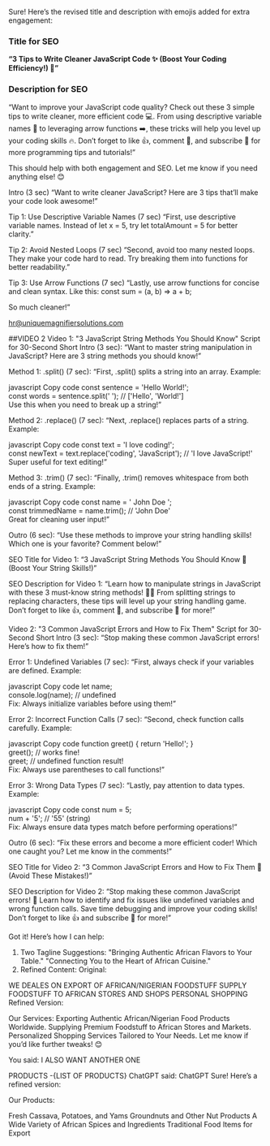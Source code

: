 Sure! Here’s the revised title and description with emojis added for extra engagement:

### **Title for SEO**  
**“3 Tips to Write Cleaner JavaScript Code ✨ (Boost Your Coding Efficiency!) 🚀”**

### **Description for SEO**  
“Want to improve your JavaScript code quality? Check out these 3 simple tips to write cleaner, more efficient code 💻. From using descriptive variable names 📝 to leveraging arrow functions ➡️, these tricks will help you level up your coding skills 🔥. Don’t forget to like 👍, comment 💬, and subscribe 🔔 for more programming tips and tutorials!”

This should help with both engagement and SEO. Let me know if you need anything else! 😊



Intro (3 sec)
“Want to write cleaner JavaScript? Here are 3 tips that’ll make your code look awesome!”

Tip 1: Use Descriptive Variable Names (7 sec)
“First, use descriptive variable names. Instead of let x = 5, try let totalAmount = 5 for better clarity.”

Tip 2: Avoid Nested Loops (7 sec)
“Second, avoid too many nested loops. They make your code hard to read. Try breaking them into functions for better readability.”

Tip 3: Use Arrow Functions (7 sec)
“Lastly, use arrow functions for concise and clean syntax. Like this:
const sum = (a, b) => a + b;  

So much cleaner!”

hr@uniquemagnifiersolutions.com 

##VIDEO 2
Video 1: "3 JavaScript String Methods You Should Know"
Script for 30-Second Short
Intro (3 sec):
“Want to master string manipulation in JavaScript? Here are 3 string methods you should know!”

Method 1: .split() (7 sec):
“First, .split() splits a string into an array. Example:

javascript
Copy code
const sentence = 'Hello World!';  
const words = sentence.split(' '); // ['Hello', 'World!']  
Use this when you need to break up a string!”

Method 2: .replace() (7 sec):
“Next, .replace() replaces parts of a string. Example:

javascript
Copy code
const text = 'I love coding!';  
const newText = text.replace('coding', 'JavaScript'); // 'I love JavaScript!'  
Super useful for text editing!”

Method 3: .trim() (7 sec):
“Finally, .trim() removes whitespace from both ends of a string. Example:

javascript
Copy code
const name = '   John Doe   ';  
const trimmedName = name.trim(); // 'John Doe'  
Great for cleaning user input!”

Outro (6 sec):
“Use these methods to improve your string handling skills! Which one is your favorite? Comment below!”

SEO Title for Video 1:
“3 JavaScript String Methods You Should Know 📜 (Boost Your String Skills!)”

SEO Description for Video 1:
“Learn how to manipulate strings in JavaScript with these 3 must-know string methods! 🧑‍💻 From splitting strings to replacing characters, these tips will level up your string handling game. Don’t forget to like 👍, comment 💬, and subscribe 🔔 for more!”

Video 2: "3 Common JavaScript Errors and How to Fix Them"
Script for 30-Second Short
Intro (3 sec):
“Stop making these common JavaScript errors! Here’s how to fix them!”

Error 1: Undefined Variables (7 sec):
“First, always check if your variables are defined. Example:

javascript
Copy code
let name;  
console.log(name); // undefined  
Fix: Always initialize variables before using them!”

Error 2: Incorrect Function Calls (7 sec):
“Second, check function calls carefully. Example:

javascript
Copy code
function greet() { return 'Hello!'; }  
greet(); // works fine!  
greet; // undefined function result!  
Fix: Always use parentheses to call functions!”

Error 3: Wrong Data Types (7 sec):
“Lastly, pay attention to data types. Example:

javascript
Copy code
const num = 5;  
num + '5'; // '55' (string)  
Fix: Always ensure data types match before performing operations!”

Outro (6 sec):
“Fix these errors and become a more efficient coder! Which one caught you? Let me know in the comments!”

SEO Title for Video 2:
“3 Common JavaScript Errors and How to Fix Them 🚨 (Avoid These Mistakes!)”

SEO Description for Video 2:
“Stop making these common JavaScript errors! 🚫 Learn how to identify and fix issues like undefined variables and wrong function calls. Save time debugging and improve your coding skills! Don’t forget to like 👍 and subscribe 🔔 for more!”









Got it! Here’s how I can help:

1. Two Tagline Suggestions:
"Bringing Authentic African Flavors to Your Table."
"Connecting You to the Heart of African Cuisine."
2. Refined Content:
Original:

WE DEALES ON
EXPORT OF AFRICAN/NIGERIAN FOODSTUFF
SUPPLY FOODSTUFF TO AFRICAN STORES AND SHOPS
PERSONAL SHOPPING
Refined Version:

Our Services:
Exporting Authentic African/Nigerian Food Products Worldwide.
Supplying Premium Foodstuff to African Stores and Markets.
Personalized Shopping Services Tailored to Your Needs.
Let me know if you’d like further tweaks! 😊






You said:
I ALSO WANT ANOTHER ONE 

PRODUCTS
-{LIST OF PRODUCTS}
ChatGPT said:
ChatGPT
Sure! Here’s a refined version:

Our Products:

Fresh Cassava, Potatoes, and Yams
Groundnuts and Other Nut Products
A Wide Variety of African Spices and Ingredients
Traditional Food Items for Export